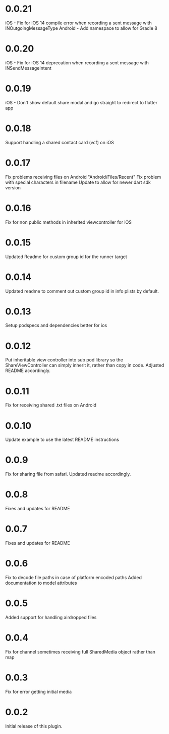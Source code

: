 # 0.0.21
iOS - Fix for iOS 14 compile error when recording a sent message with INOutgoingMessageType
Android - Add namespace to allow for Gradle 8
# 0.0.20
iOS - Fix for iOS 14 deprecation when recording a sent message with INSendMessageIntent
# 0.0.19
iOS - Don't show default share modal and go straight to redirect to flutter app 
# 0.0.18
Support handling a shared contact card (vcf) on iOS
# 0.0.17
Fix problems receiving files on Android "Android/Files/Recent"
Fix problem with special characters in filename
Update to allow for newer dart sdk version
# 0.0.16
Fix for non public methods in inherited viewcontroller for iOS
# 0.0.15
Updated Readme for custom group id for the runner target
# 0.0.14
Updated readme to comment out custom group id in info plists by default.
# 0.0.13
Setup podspecs and dependencies better for ios
# 0.0.12
Put inheritable view controller into sub pod library so the ShareViewController can simply inherit it, rather than copy in code. Adjusted README accordingly.
# 0.0.11
Fix for receiving shared .txt files on Android
# 0.0.10
Update example to use the latest README instructions
# 0.0.9
Fix for sharing file from safari. Updated readme accordingly.
# 0.0.8
Fixes and updates for README
# 0.0.7
Fixes and updates for README
# 0.0.6
Fix to decode file paths in case of platform encoded paths
Added documentation to model attributes
# 0.0.5
Added support for handling airdropped files
# 0.0.4
Fix for channel sometimes receiving full SharedMedia object rather than map
# 0.0.3
Fix for error getting initial media
# 0.0.2
Initial release of this plugin.
